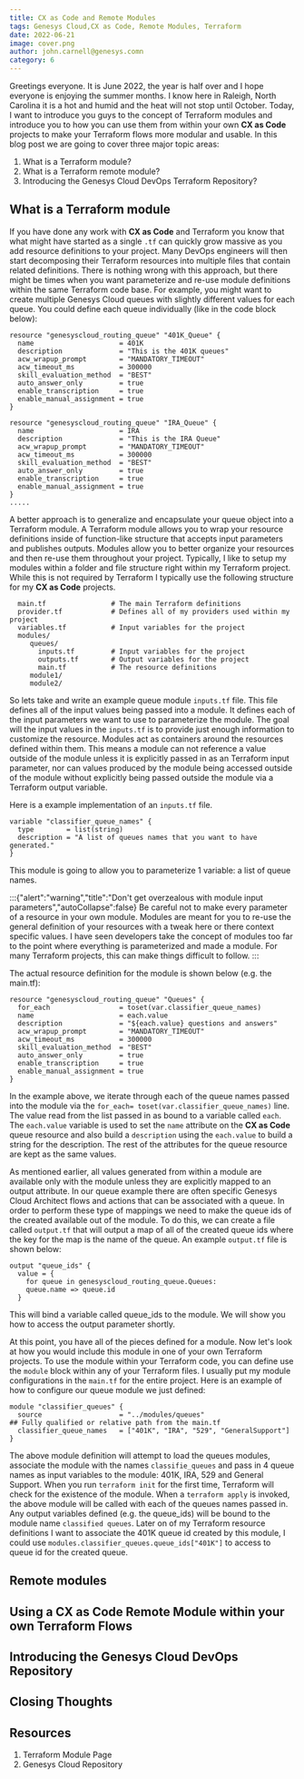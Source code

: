 ```yaml
---
title: CX as Code and Remote Modules 
tags: Genesys Cloud,CX as Code, Remote Modules, Terraform
date: 2022-06-21
image: cover.png
author: john.carnell@genesys.comn
category: 6
---
```


Greetings everyone. It is June 2022, the year is half over and I hope everyone is enjoying the summer months. I know here in Raleigh, North Carolina it is a hot and humid and the heat will not stop until October. Today, I want to introduce you guys to the concept of Terraform modules and introduce you to how you can use them from within your own **CX as Code** projects to make your Terraform flows more modular and usable. In this blog post we are going to cover three major topic areas:

1. What is a Terraform module?
2. What is a Terraform remote module?
3. Introducing the Genesys Cloud DevOps Terraform Repository?

## What is a Terraform module

If you have done any work with **CX as Code** and Terraform you know that what might have started as a single `.tf` can quickly grow massive as you add resource definitions to your project. Many DevOps engineers will then start decomposing their Terraform resources into multiple files that contain related definitions. There is nothing wrong with this approach, but there might be times when you want parameterize and re-use module definitions within the same Terraform code base. For example, you might want to create multiple Genesys Cloud queues with slightly different values for each queue. You could define each queue individually (like in the code block below):

```
resource "genesyscloud_routing_queue" "401K_Queue" {
  name                     = 401K
  description              = "This is the 401K queues"
  acw_wrapup_prompt        = "MANDATORY_TIMEOUT"
  acw_timeout_ms           = 300000
  skill_evaluation_method  = "BEST"
  auto_answer_only         = true
  enable_transcription     = true
  enable_manual_assignment = true
}

resource "genesyscloud_routing_queue" "IRA_Queue" {
  name                     = IRA
  description              = "This is the IRA Queue"
  acw_wrapup_prompt        = "MANDATORY_TIMEOUT"
  acw_timeout_ms           = 300000
  skill_evaluation_method  = "BEST"
  auto_answer_only         = true
  enable_transcription     = true
  enable_manual_assignment = true
}
.....
```

A better approach is to generalize and encapsulate your queue object into a Terraform module. A Terraform module allows you to wrap your resource definitions inside of function-like structure that accepts input parameters and publishes outputs. Modules allow you to better organize your resources and then re-use them throughout your project. Typically, I like to setup my modules within a folder and file structure right within my Terraform project.  While this is not required by Terraform I typically use the following structure for my **CX as Code** projects.

```
  main.tf                # The main Terraform definitions
  provider.tf            # Defines all of my providers used within my project 
  variables.tf           # Input variables for the project
  modules/
     queues/
       inputs.tf         # Input variables for the project   
       outputs.tf        # Output variables for the project
       main.tf           # The resource definitions
     module1/
     module2/
```

So lets take and write an example queue module `inputs.tf` file. This file defines all of the input values being passed into a module. It defines each of the input parameters we want to use to parameterize the module. The goal will the input values in the `inputs.tf` is to provide just enough information to customize the resource. Modules act as containers around the resources defined within them.  This means a module can not reference a value outside of the module unless it is explicitly passed in as an Terraform input parameter, nor can values produced by the module being accessed outside of the module without explicitly being passed outside the module via a Terraform output variable.

Here is a example implementation of an `inputs.tf` file.

```
variable "classifier_queue_names" {
  type        = list(string)
  description = "A list of queues names that you want to have generated."
}
```

This module is going to allow you to parameterize 1 variable: a list of queue names.


:::{"alert":"warning","title":"Don't get overzealous with module input parameters","autoCollapse":false}
Be careful not to make every parameter of a resource in your own module.  Modules are meant for you to re-use the general definition of your resources with a tweak here or there context specific values. I have seen developers take the concept of modules too far to the point where everything is parameterized and made a module.  For many Terraform projects, this can make things difficult to follow.
:::

The actual resource definition for the module is shown below (e.g. the main.tf):

```
resource "genesyscloud_routing_queue" "Queues" {
  for_each                 = toset(var.classifier_queue_names)
  name                     = each.value
  description              = "${each.value} questions and answers"
  acw_wrapup_prompt        = "MANDATORY_TIMEOUT"
  acw_timeout_ms           = 300000
  skill_evaluation_method  = "BEST"
  auto_answer_only         = true
  enable_transcription     = true
  enable_manual_assignment = true
}
```

In the example above, we iterate through each of the queue names passed into the module via the `for_each= toset(var.classifier_queue_names)` line. The value read from the list passed in as bound to a variable called `each`. The `each.value` variable is used to set the `name` attribute on the **CX as Code** queue resource and also build a `description` using the `each.value` to build a string for the description. The rest of the attributes for the queue resource are kept as the same values.

As mentioned earlier, all values generated from within a module are available only with the module unless they are explicitly mapped to an output attribute.  In our queue example there are often specific Genesys Cloud Architect flows and actions that can be associated with a queue.  In order to perform these type of mappings we need to make the queue ids of the created available out of the module. To do this, we can create a file called `output.tf` that will output a map of all of the created queue ids where the key for the map is the name of the queue. An example `output.tf` file is shown below:

```
output "queue_ids" {
  value = {
    for queue in genesyscloud_routing_queue.Queues:
    queue.name => queue.id
  }
```

This will bind a variable called queue_ids to the module. We will show you how to access the output parameter shortly.

At this point, you have all of the pieces defined for a module.  Now let's look at how you would include this module in one of your own Terraform projects. To use the module within your Terraform code, you can define use the `module` block within any of your Terraform files. I usually put my module configurations in the `main.tf` for the entire project.  Here is an example of how to configure our queue module we just defined:

```
module "classifier_queues" {
  source                   = "../modules/queues"                                 ## Fully qualified or relative path from the main.tf
  classifier_queue_names   = ["401K", "IRA", "529", "GeneralSupport"]
}
```

The above module definition will attempt to load the queues modules, associate the module with the names `classifie_queues` and pass in 4 queue names as input variables to the module: 401K, IRA, 529 and General Support. When you run `terraform init` for the first time, Terraform will check for the existence of the module. When a `terraform apply` is invoked, the above module will be called with each of the queues names passed in. Any output variables defined (e.g. the queue_ids) will be bound to the module name `classified queues`. Later on of my Terraform resource definitions I want to associate the 401K queue id created by this module, I could use `modules.classifier_queues.queue_ids["401K"]` to access to queue id for the created queue.

## Remote modules
## Using a CX as Code Remote Module within your own Terraform Flows



## Introducing the Genesys Cloud DevOps Repository


## Closing Thoughts
## Resources

1.  Terraform Module Page
2.  Genesys Cloud Repository 